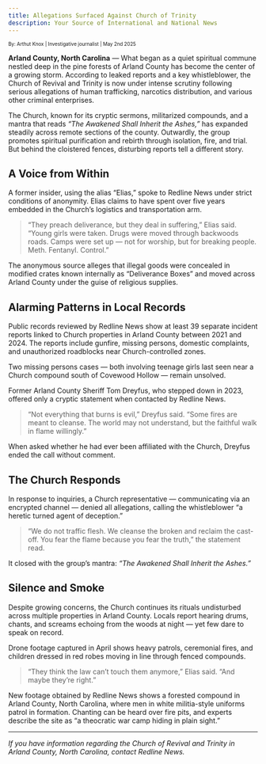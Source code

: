 ```yaml
---
title: Allegations Surfaced Against Church of Trinity
description: Your Source of International and National News
---
```


<sub>
    <sup>By: Arthut Knox | Investigative journalist | May 2nd 2025 <sup>
</sub>
    
**Arland County, North Carolina** — What began as a quiet spiritual commune nestled deep in the pine forests of Arland County has become the center of a growing storm. According to leaked reports and a key whistleblower, the Church of Revival and Trinity is now under intense scrutiny following serious allegations of human trafficking, narcotics distribution, and various other criminal enterprises.

The Church, known for its cryptic sermons, militarized compounds, and a mantra that reads *“The Awakened Shall Inherit the Ashes,”* has expanded steadily across remote sections of the county. Outwardly, the group promotes spiritual purification and rebirth through isolation, fire, and trial. But behind the cloistered fences, disturbing reports tell a different story.

## A Voice from Within

A former insider, using the alias “Elias,” spoke to Redline News under strict conditions of anonymity. Elias claims to have spent over five years embedded in the Church’s logistics and transportation arm.

> “They preach deliverance, but they deal in suffering,” Elias said. “Young girls were taken. Drugs were moved through backwoods roads. Camps were set up — not for worship, but for breaking people. Meth. Fentanyl. Control.”

The anonymous source alleges that illegal goods were concealed in modified crates known internally as “Deliverance Boxes” and moved across Arland County under the guise of religious supplies.

## Alarming Patterns in Local Records

Public records reviewed by Redline News show at least 39 separate incident reports linked to Church properties in Arland County between 2021 and 2024. The reports include gunfire, missing persons, domestic complaints, and unauthorized roadblocks near Church-controlled zones.

Two missing persons cases — both involving teenage girls last seen near a Church compound south of Covewood Hollow — remain unsolved.

Former Arland County Sheriff Tom Dreyfus, who stepped down in 2023, offered only a cryptic statement when contacted by Redline News.

> “Not everything that burns is evil,” Dreyfus said. “Some fires are meant to cleanse. The world may not understand, but the faithful walk in flame willingly.”

When asked whether he had ever been affiliated with the Church, Dreyfus ended the call without comment.

## The Church Responds

In response to inquiries, a Church representative — communicating via an encrypted channel — denied all allegations, calling the whistleblower “a heretic turned agent of deception.”

> “We do not traffic flesh. We cleanse the broken and reclaim the cast-off. You fear the flame because you fear the truth,” the statement read.

It closed with the group’s mantra: *“The Awakened Shall Inherit the Ashes.”*

## Silence and Smoke

Despite growing concerns, the Church continues its rituals undisturbed across multiple properties in Arland County. Locals report hearing drums, chants, and screams echoing from the woods at night — yet few dare to speak on record.

Drone footage captured in April shows heavy patrols, ceremonial fires, and children dressed in red robes moving in line through fenced compounds.

> “They think the law can’t touch them anymore,” Elias said. “And maybe they’re right.”

New footage obtained by Redline News shows a forested compound in Arland County, North Carolina, where men in white militia-style uniforms patrol in formation. Chanting can be heard over fire pits, and experts describe the site as “a theocratic war camp hiding in plain sight.”

---

*If you have information regarding the Church of Revival and Trinity in Arland County, North Carolina, contact Redline News.*